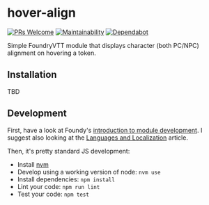 # hover-align

[![PRs Welcome](https://img.shields.io/badge/PRs-welcome-brightgreen.svg?style=flat-square)](http://makeapullrequest.com)
[![Maintainability](https://api.codeclimate.com/v1/badges/9a75ddd0fabb8d5eaf30/maintainability)](https://codeclimate.com/github/johnmartel/hover-align/maintainability)
[![Dependabot](https://api.dependabot.com/badges/status?host=github&repo=johnmartel/hover-align)](https://dependabot.com)

Simple FoundryVTT module that displays character (both PC/NPC) alignment on hovering a token.

## Installation

TBD

## Development

First, have a look at Foundy's [introduction to module development](https://foundryvtt.com/article/module-development/).
I suggest also looking at the [Languages and Localization](https://foundryvtt.com/article/localization/) article.

Then, it's pretty standard JS development:

- Install [nvm](https://github.com/nvm-sh/nvm#install--update-script)
- Develop using a working version of node: `nvm use`
- Install dependencies: `npm install`
- Lint your code: `npm run lint`
- Test your code: `npm test`
